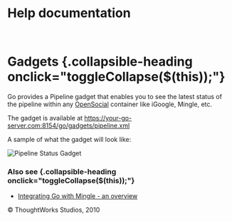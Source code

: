 Help documentation
==================

 

Gadgets {.collapsible-heading onclick="toggleCollapse($(this));"}
=======

Go provides a Pipeline gadget that enables you to see the latest status
of the pipeline within any [OpenSocial](http://www.opensocial.org/)
container like iGoogle, Mingle, etc.

The gadget is available at
https://your-go-server.com:8154/go/gadgets/pipeline.xml

A sample of what the gadget will look like:

![Pipeline Status
Gadget](../resources/images/cruise/pipeline-status-gadget.png)

### Also see {.collapsible-heading onclick="toggleCollapse($(this));"}

-   [Integrating Go with Mingle - an overview](mingle_integration.html)





© ThoughtWorks Studios, 2010

